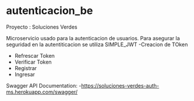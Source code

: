 # autenticacion_be
Proyecto : Soluciones Verdes

Microservicio usado para la autenticacion de usuarios.
Para asegurar la seguridad en la autentiticacion se utiliza SIMPLE_JWT
-Creacion de TOken
- Refrescar Token
- Verificar Token
- Registrar
- Ingresar 

Swagger API Documentation:
-https://soluciones-verdes-auth-ms.herokuapp.com/swagger/
